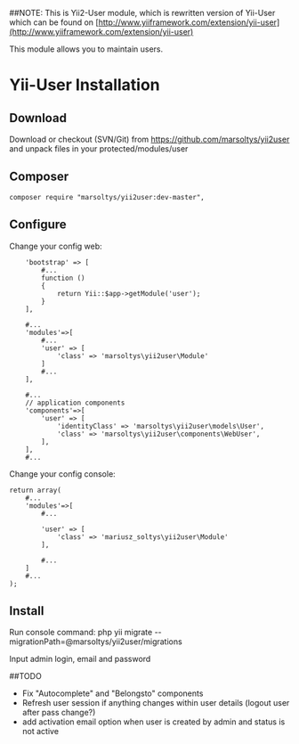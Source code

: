 ##NOTE: This is Yii2-User module, which is rewritten version of Yii-User which can be found on [http://www.yiiframework.com/extension/yii-user](http://www.yiiframework.com/extension/yii-user)


This module allows you to maintain users.

Yii-User Installation
=====================

Download
--------

Download or checkout (SVN/Git) from https://github.com/marsoltys/yii2user and unpack files in your protected/modules/user

Composer
---------

    composer require "marsoltys/yii2user:dev-master",

Configure
---------

Change your config web:

        'bootstrap' => [
            #...
            function ()
            {
                return Yii::$app->getModule('user');
            }
        ],

        #...
        'modules'=>[
            #...
            'user' => [
                'class' => 'marsoltys\yii2user\Module'
            ]
            #...
        ],

        #...
        // application components
        'components'=>[
            'user' => [
                'identityClass' => 'marsoltys\yii2user\models\User',
                'class' => 'marsoltys\yii2user\components\WebUser',
            ],
        ],
        #...
    
Change your config console:

    return array(
        #...
        'modules'=>[
            #...
            
            'user' => [
                'class' => 'mariusz_soltys\yii2user\Module'
            ],
            
            #...
        ]
        #...
    );

Install
------- 

Run console command:
    php yii migrate --migrationPath=@marsoltys/yii2user/migrations

Input admin login, email and password

##TODO 

- Fix "Autocomplete" and "Belongsto" components
- Refresh user session if anything changes within user details (logout user after pass change?)
- add activation email option when user is created by admin and status is not active